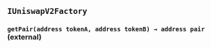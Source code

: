 ## `IUniswapV2Factory`






### `getPair(address tokenA, address tokenB) → address pair` (external)






